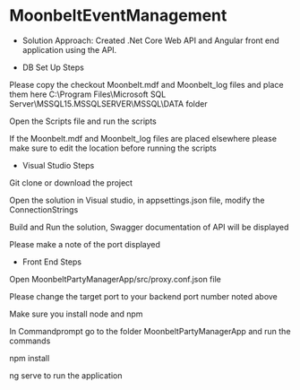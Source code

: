 # MoonbeltEventManagement
- Solution Approach:
Created .Net Core Web API and Angular front end application using the API.

- DB Set Up Steps

Please copy the checkout Moonbelt.mdf and Moonbelt_log files and place them here C:\Program Files\Microsoft SQL Server\MSSQL15.MSSQLSERVER\MSSQL\DATA folder

Open the Scripts file and run the scripts

If the Moonbelt.mdf and Moonbelt_log files are placed elsewhere please make sure to edit the location before running the scripts

- Visual Studio Steps

Git clone or download the project 

Open the solution in Visual studio, in appsettings.json file, modify the ConnectionStrings

Build and Run the solution, Swagger documentation of API will be displayed

Please make a note of the port displayed

- Front End Steps

Open MoonbeltPartyManagerApp/src/proxy.conf.json file

Please change the target port to your backend port number noted above

Make sure you install node and npm

In Commandprompt go to the folder MoonbeltPartyManagerApp and run the commands 

npm install

ng serve to run the application





